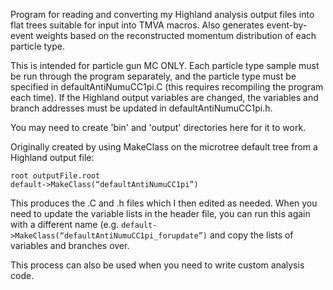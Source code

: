 Program for reading and converting my Highland analysis output files into flat trees suitable for input into TMVA macros. Also generates event-by-event weights based on the reconstructed momentum distribution of each particle type.

This is intended for particle gun MC ONLY. Each particle type sample must be run through the program separately, and the particle type must be specified in defaultAntiNumuCC1pi.C (this requires recompiling the program each time). If the Highland output variables are changed, the variables and branch addresses must be updated in defaultAntiNumuCC1pi.h.

You may need to create 'bin' and 'output' directories here for it to work.

Originally created by using MakeClass on the microtree default tree from a Highland output file:

```
root outputFile.root
default->MakeClass(“defaultAntiNumuCC1pi”)
```

This produces the .C and .h files which I then edited as needed. When you need to update the variable lists in the header file, you can run this again with a different name (e.g. `default->MakeClass(“defaultAntiNumuCC1pi_forupdate”)` and copy the lists of variables and branches over.

This process can also be used when you need to write custom analysis code.
